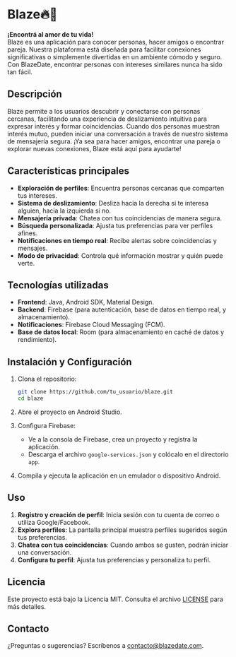 # Blaze🔥💜

**¡Encontrá al amor de tu vida!**  
Blaze es una aplicación para conocer personas, hacer amigos o encontrar pareja. Nuestra plataforma está diseñada para facilitar conexiones significativas o simplemente divertidas en un ambiente cómodo y seguro. Con BlazeDate, encontrar personas con intereses similares nunca ha sido tan fácil.

## Descripción

Blaze permite a los usuarios descubrir y conectarse con personas cercanas, facilitando una experiencia de deslizamiento intuitiva para expresar interés y formar coincidencias. Cuando dos personas muestran interés mutuo, pueden iniciar una conversación a través de nuestro sistema de mensajería segura. ¡Ya sea para hacer amigos, encontrar una pareja o explorar nuevas conexiones, Blaze está aquí para ayudarte!

## Características principales

- **Exploración de perfiles**: Encuentra personas cercanas que comparten tus intereses.
- **Sistema de deslizamiento**: Desliza hacia la derecha si te interesa alguien, hacia la izquierda si no.
- **Mensajería privada**: Chatea con tus coincidencias de manera segura.
- **Búsqueda personalizada**: Ajusta tus preferencias para ver perfiles afines.
- **Notificaciones en tiempo real**: Recibe alertas sobre coincidencias y mensajes.
- **Modo de privacidad**: Controla qué información mostrar y quién puede verte.

## Tecnologías utilizadas

- **Frontend**: Java, Android SDK, Material Design.
- **Backend**: Firebase (para autenticación, base de datos en tiempo real, y almacenamiento).
- **Notificaciones**: Firebase Cloud Messaging (FCM).
- **Base de datos local**: Room (para almacenamiento en caché de datos y rendimiento).

## Instalación y Configuración

1. Clona el repositorio:
    ```bash
    git clone https://github.com/tu_usuario/blaze.git
    cd blaze
    ```

2. Abre el proyecto en Android Studio.

3. Configura Firebase:
   - Ve a la consola de Firebase, crea un proyecto y registra la aplicación.
   - Descarga el archivo `google-services.json` y colócalo en el directorio `app`.

4. Compila y ejecuta la aplicación en un emulador o dispositivo Android.

## Uso

1. **Registro y creación de perfil**: Inicia sesión con tu cuenta de correo o utiliza Google/Facebook.
2. **Explora perfiles**: La pantalla principal muestra perfiles sugeridos según tus preferencias.
3. **Chatea con tus coincidencias**: Cuando ambos se gusten, podrán iniciar una conversación.
4. **Configura tu perfil**: Ajusta tus preferencias y personaliza tu perfil.



## Licencia

Este proyecto está bajo la Licencia MIT. Consulta el archivo [LICENSE](LICENSE) para más detalles.

## Contacto

¿Preguntas o sugerencias? Escríbenos a [contacto@blazedate.com](mailto:contacto@blazedate.com).
